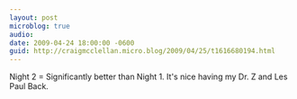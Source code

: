 ```yaml
---
layout: post
microblog: true
audio: 
date: 2009-04-24 18:00:00 -0600
guid: http://craigmcclellan.micro.blog/2009/04/25/t1616680194.html
---
```

Night 2 = Significantly better than Night 1. It's nice having my Dr. Z and Les Paul Back.
